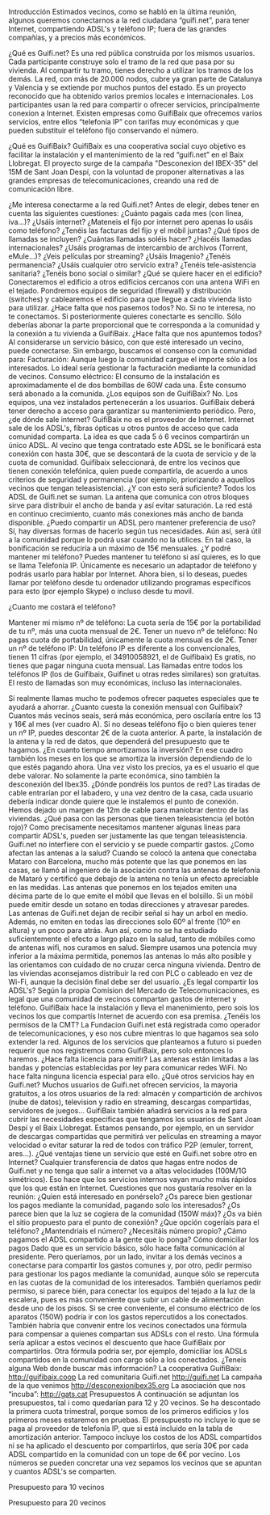 Introducción
Estimados vecinos, como se habló en la última reunión, algunos queremos conectarnos a la red ciudadana “guifi.net”, para tener Internet, compartiendo ADSL's  y teléfono IP; fuera de las grandes compañías, y a precios más económicos.

¿Qué es Guifi.net?
Es una red pública  construida por los mismos usuarios. Cada participante construye solo el tramo de la red que pasa por su vivienda. Al compartir tu tramo, tienes derecho a utilizar los tramos de los demás.
La red, con más de 20.000 nodos, cubre ya gran parte de Catalunya y Valencia y se extiende por muchos puntos del estado. Es un proyecto reconocido que ha obtenido varios premios locales e internacionales.
Los participantes usan la red para compartir o ofrecer servicios, principalmente conexion a Internet.  Existen empresas como GuifiBaix que ofrecemos varios servicios, entre ellos “telefonia IP” con tarifas muy económicas y que pueden substituir el teléfono fijo conservando el número.

¿Qué es GuifiBaix?
GuifiBaix es una cooperativa social cuyo objetivo es facilitar la instalación y el mantenimiento de la red “guifi.net” en el Baix Llobregat.
El proyecto surge de la campaña  "Desconexion del IBEX-35" del 15M de Sant Joan Despí, con la voluntad de proponer alternativas a las grandes empresas de telecomunicaciones, creando una red de comunicación libre.

¿Me interesa conectarme a la red Guifi.net?
Antes de elegir, debes tener en cuenta las siguientes cuestiones:
¿Cuánto pagais cada mes (con linea, iva...)?
¿Usáis internet?
¿Mateneis el fijo por internet pero apenas lo usáis como teléfono?
¿Tenéis las facturas del fijo y el móbil juntas?
¿Qué tipos de llamadas se incluyen?
¿Cuántas llamadas soléis hacer?
¿Hacéis llamadas internacionales?
¿Usáis programas de intercambio de archivos (Torrent, eMule...)?
¿Veis películas por streaming?
¿Usáis Imagenio?
¿Tenéis permanencia?
¿Usáis cualquier otro servicio extra?
¿Tenéis tele-asistencia sanitaria?
¿Tenéis bono social o similar?
¿Qué se quiere hacer en el edificio?
Conectaremos el edificio a otros edificios cercanos con una antena WiFi en el tejado. Pondremos equipos de seguridad (firewall) y distribución (switches) y cablearemos el edificio para que llegue a cada vivienda listo para utilizar.
¿Hace falta que nos pasemos todos?
No. Si no te interesa, no te conectamos. 
Si posteriormente quieres conectarte es sencillo. Sólo deberías abonar la parte proporcional que te corresponda a la comunidad y la conexión a tu vivienda a GuifiBaix.
¿Hace falta que nos apuntemos todos?
Al considerarse un servicio básico, con que esté interesado un vecino, puede conectarse. Sin embargo, buscamos el consenso con la comunidad para:
Facturación: Aunque luego la comunidad cargue el importe sólo a los interesados. Lo ideal sería gestionar la facturación mediante la comunidad de vecinos.
Consumo eléctrico: El consumo de la instalación es aproximadamente el de dos bombillas de 60W cada una. Éste consumo será abonado a la comunida.
¿Los equipos son de GuifiBaix?
No. Los equipos, una vez instalados pertenecerán a los usuarios. GuifiBaix deberá tener derecho a acceso para garantizar su mantenimiento periódico. 
Pero, ¿de dónde sale internet?
GuifiBaix no es el proveedor de Internet. Internet sale de los ADSL's, fibras ópticas u otros puntos de acceso que cada comunidad comparta.
La idea es que cada 5 ó 6 vecinos compartirán un único ADSL. Al vecino que tenga contratado este ADSL se le bonificará esta conexión con hasta 30€, que se descontará de la cuota de servicio y de la cuota de comunidad.
Guifibaix seleccionará, de entre los vecinos que tienen conexión telefónica, quien puede compartirla, de acuerdo a unos criterios de seguridad y permanencia (por ejemplo, priorizando a aquellos vecinos que tengan teleasistencia).
¿Y con esto será suficiente?
Todos los ADSL de Guifi.net se suman.
La antena que comunica con otros bloques sirve para distribuir el ancho de banda y así evitar saturación.
La red está en continuo crecimiento, cuanto más conexiones más ancho de banda disponible.
¿Puedo compartir un ADSL pero mantener preferencia de uso?
Sí, hay diversas formas de hacerlo según tus necesidades. Aún así, será útil a la comunidad porque lo podrá usar cuando no la utilices. En tal caso, la bonificación se reduciría a un máximo de 15€ mensuales.
¿Y podré mantener mi teléfono?
Puedes mantener tu teléfono si así quieres, es lo que se llama Telefonía IP.
Únicamente es necesario un adaptador de teléfono y podrás usarlo para hablar por Internet.
Ahora bien, si lo deseas, puedes llamar por teléfono desde tu ordenador utilizando programas específicos para esto (por ejemplo Skype) o incluso desde tu movil.

¿Cuanto me costará el teléfono?

Mantener mi mismo nº de teléfono: La cuota sería de 15€ por la portabilidad de tu nº, más una cuota mensual de 2€.
Tener un nuevo nº de teléfono: No pagas cuota de portabilidad, únicamente la cuota mensual es de 2€.
Tener un nº de teléfono IP: Un teléfono IP es diferente a los convencionales, tienen 11 cifras (por ejemplo, el 34910058921, el de Guifibaix) Es gratis, no tienes que pagar ninguna cuota mensual.
Las llamadas entre todos los teléfonos IP (los de Guifibaix, Guifinet u otras redes similares) son gratuitas.
El resto de llamadas son muy económicas, incluso las internacionales.

Si realmente llamas mucho te podemos ofrecer paquetes especiales que te ayudará a ahorrar.
¿Cuanto cuesta la conexión mensual con Guifibaix?
Cuantos más vecinos seais, será más económica, pero oscilaría entre los 13 y 16€ al mes (ver cuadro A). 
Si no deseas teléfono fijo o bien quieres tener un nº IP, puedes descontar 2€ de la cuota anterior.
A parte, la instalación de la antena y la red de datos, que dependerá del presupuesto que te hagamos.
¿En cuanto tiempo amortizamos la inversión?
En ese cuadro también los meses en los que se amortiza la inversión dependiendo de lo que estés pagando ahora. Una vez visto los precios, ya es el usuario el que debe valorar. No solamente la parte económica, sino también la desconexión del Ibex35.
¿Dónde pondréis los puntos de red?
Las tiradas de cable entrarían por el labadero, y una vez dentro de la casa, cada usuario debería indicar donde  quiere que le instalemos el punto de conexión. Hemos dejado un margen de 12m de cable para maniobrar dentro de las viviendas.
¿Qué pasa con las personas que tienen teleasistencia (el botón rojo)?
Como precisamente necesitamos mantener algunas lineas para compartir ADSL's, pueden ser justamente las que tengan teleasistencia. Guifi.net no interfiere con el servicio y se puede compartir gastos.
¿Como afectan las antenas a la salud?
Cuando se colocó la antena que conectaba Mataro con Barcelona, mucho más potente que las que ponemos en las casas, se llamó al ingeniero de la asociación contra las antenas de telefonía de Mataró y certificó que debajo de la antena no tenía un efecto apreciable en las medidas.
Las antenas que ponemos en los tejados emiten una décima parte de lo que emite el móbil que llevas en el bolsillo. Si un móbil puede emitir desde un sotano en todas direcciones y atravesar paredes. Las antenas de Guifi.net dejan de recibir señal si hay un arbol en medio. Además, no emiten en todas las direcciones solo 60º al frente (10º en altura) y un poco para atrás.
Aun así, como no se ha estudiado suficientemente el efecto a largo plazo en la salud, tanto de móbiles como de antenas wifi, nos curamos en salud. Siempre usamos una potencia muy inferior a la máxima permitida, ponemos las antenas lo más alto posible y las orientamos con cuidado de no cruzar cerca ninguna vivienda. Dentro de las viviendas aconsejamos distribuir la red con PLC o cableado en vez de Wi-Fi, aunque la decisión final debe ser del usuario.
¿Es legal compartir los ADSL's?
Según la propia Comision del Mercado de Telecomunicaciones, es legal que una comunidad de vecinos compartan gastos de internet y teléfono. GuifiBaix hace la instalación y lleva el manenimiento, pero sois los vecinos los que compartís Internet de acuerdo con esa premisa.
¿Tenéis los permisos de la CMT?
La Fundacion Guifi.net está registrada como operador de telecomunicaciones, y eso nos cubre mientras lo que hagamos sea solo extender la red.
Algunos de los servicios que planteamos a futuro si pueden requerir que nos registremos como GuifiBaix, pero solo entonces lo haremos.
¿Hace falta licencia para emitir?
Las antenas están limitadas a las bandas y potencias establecidas por ley para comunicar redes WiFi. No hace falta ninguna licencia especial para ello.
¿Qué otros servicios hay en Guifi.net?
Muchos usuarios de Guifi.net ofrecen servicios, la mayoria gratuitos, a los otros usuarios de la red: almacén y compartición de archivos (nube de datos), television y radio en streaming, descargas compartidas, servidores de juegos...
GuifiBaix también añadirá servicios a la red para cubrir las necesidades especificas que tengamos los usuarios de Sant Joan Despí y el Baix Llobregat. Estamos pensando, por ejemplo, en un servidor de descargas compartidas que permitirá ver películas en streaming a mayor velocidad o evitar saturar la red de todos con tráfico P2P (emuler, torrent, ares...).
¿Qué ventajas tiene un servicio que esté en Guifi.net sobre otro en Internet?
Cualquier transferencia de datos que hagas entre nodos de Guifi.net y no tenga que salir a internet va a altas velocidades (100M/1G simétricos). Eso hace que los servicios internos vayan mucho más rápidos que los que están en Internet.
Cuestiones que nos gustaría resolver en la reunión:
¿Quien está interesado en ponérselo?
¿Os parece bien gestionar los pagos mediante la comunidad, pagando solo los interesados?
¿Os parece bien que la luz se cogiera de la comunidad (150W máx)?
¿Os va bién el sitio propuesto para el punto de conexión?
¿Que opción cogeríais para el teléfono? ¿Mantendriais el número? ¿Necesitáis número propio?
¿Cámo pagamos el ADSL compartido a la gente que lo ponga?
Cómo domiciliar los pagos
Dado que es un servicio básico, sólo hace falta comunicación al presidente. Pero queríamos, por un lado, invitar a los demás vecinos a conectarse para compartir los gastos comunes y, por otro, pedir permiso para gestionar los pagos mediante la comunidad, aunque sólo se repercuta en las cuotas de la comunidad de los interesados.
También queríamos pedir permiso, si parece bién, para conectar los equipos del tejado a la luz de la escalera, pues es más conveniente que subir un cable de alimentación desde uno de los pisos. Si se cree conveniente, el consumo eléctrico de los aparatos (150W) podría ir con los gastos repercutidos a los conectados.
También habría que convenir entre los vecinos conectados una fórmula para compensar a quienes compartan sus ADSLs con el resto. Una fórmula sería aplicar a estos vecinos el descuento que hace GuifiBaix por compartirlos. Otra fórmula podría ser, por ejemplo, domiciliar los ADSLs compartidos en la comunidad con cargo sólo a los conectados.
¿Teneis alguna Web donde buscar más información?
La cooperativa GuifiBaix:
 http://guifibaix.coop
La red comunitaria Guifi.net
http://guifi.net
La campaña de la que venimos
http://desconexionibex35.org
La asociación que nos “incuba”:
http://gats.cat
Presupuestos
A continuación se adjuntan los presupuestos, tal i como quedarían para 12 y 20 vecinos.
Se ha descontado la primera cuota trimestral, porque somos de los primeros edificios y los primeros meses estaremos en pruebas.
El presupuesto no incluye lo que se paga al proveedor de telefonía IP, que si está incluido en la tabla de amortización anterior.
Tampoco incluye los costos de los ADSL compartidos ni se ha aplicado el descuento por compartirlos, que sería 30€ por cada ADSL compartido en la comunidad con un tope de 6€ por vecino.
Los números se pueden concretar una vez sepamos los vecinos que se apuntan y cuantos ADSL's se comparten.


Presupuesto para 10 vecinos


Presupuesto para 20 vecinos

